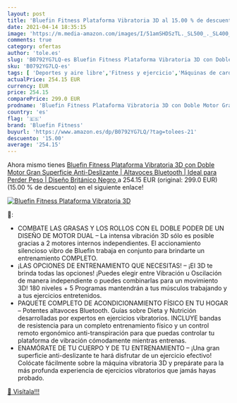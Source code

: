```yaml
---
layout: post
title: 'Bluefin Fitness Plataforma Vibratoria 3D al 15.00 % de descuento'
date: 2021-04-14 18:35:15
image: 'https://m.media-amazon.com/images/I/51amSHDSzTL._SL500_._SL400_.jpg'
comments: true
category: ofertas
author: 'tole.es'
slug: 'B0792YG7LQ-es Bluefin Fitness Plataforma Vibratoria 3D con Doble Motor...'
sku: 'B0792YG7LQ-es'
tags: [ 'Deportes y aire libre','Fitness y ejercicio','Máquinas de cardio para fitness','Plataformas vibratorias de fitness','bluefin fitness','bluetooth', ]
actualPrice: 254.15 EUR
currency: EUR
price: 254.15
comparePrice: 299.0 EUR
prodname: 'Bluefin Fitness Plataforma Vibratoria 3D con Doble Motor Gran Superficie Anti-Deslizante | Altavoces Bluetooth | Ideal para Perder Peso | Diseño Británico  Negro '
country: 'es'
flag: '🇪🇸'
brand: 'Bluefin Fitness'
buyurl: 'https://www.amazon.es/dp/B0792YG7LQ/?tag=tolees-21'
descuento: '15.00'
average: '254.15'
---
```


Ahora mismo tienes [Bluefin Fitness Plataforma Vibratoria 3D con Doble Motor Gran Superficie Anti-Deslizante | Altavoces Bluetooth | Ideal para Perder Peso | Diseño Británico  Negro ](https://www.amazon.es/dp/B0792YG7LQ/?tag=tolees-21) a 254.15 EUR (original: 299.0 EUR) (15.00 %  de descuento) en el siguiente enlace!

[![Bluefin Fitness Plataforma Vibratoria 3D](https://m.media-amazon.com/images/I/51amSHDSzTL._SL500_._SL400_.jpg)](https://www.amazon.es/dp/B0792YG7LQ/?tag=tolees-21)

🔎:

- COMBATE LAS GRASAS Y LOS ROLLOS CON EL DOBLE PODER DE UN DISEÑO DE MOTOR DUAL – La intensa vibración 3D sólo es posible gracias a 2 motores internos independientes. El accionamiento silencioso vibro de Bluefin trabaja en conjunto para brindarte un entrenamiento COMPLETO.
- ¡LAS OPCIONES DE ENTRENAMIENTO QUE NECESITAS! – ¡El 3D te brinda todas las opciones! ¡Puedes elegir entre Vibración u Oscilación de manera independiente o puedes combinarlas para un movimiento 3D! 180 niveles + 5 Programas mantendrán a tus músculos trabajando y a tus ejercicios entretenidos.
- PAQUETE COMPLETO DE ACONDICIONAMIENTO FÍSICO EN TU HOGAR – Potentes altavoces Bluetooth. Guías sobre Dieta y Nutrición desarrolladas por expertos en ejercicios vibratorios. INCLUYE bandas de resistencia para un completo entrenamiento físico y un control remoto ergonómico anti-transpiración para que puedas controlar tu plataforma de vibración cómodamente mientras entrenas.
- ENAMÓRATE DE TU CUERPO Y DE TU ENTRENAMIENTO – ¡Una gran superficie anti-deslizante te hará disfrutar de un ejercicio efectivo! Colócate fácilmente sobre la máquina vibratoria 3D y prepárate para la más profunda experiencia de ejercicios vibratorios que jamás hayas probado.

[🛒 Visítala!!!](https://www.amazon.es/dp/B0792YG7LQ/?tag=tolees-21)
